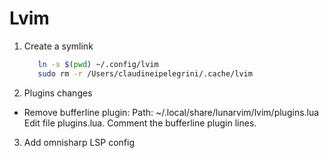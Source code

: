 # Lvim


1. Create a symlink
   ```bash
      ln -s $(pwd) ~/.config/lvim
      sudo rm -r /Users/claudineipelegrini/.cache/lvim
   ```


2. Plugins changes

* Remove bufferline plugin:
Path: ~/.local/share/lunarvim/lvim/plugins.lua
Edit file plugins.lua. Comment the bufferline plugin lines.


3. Add omnisharp LSP config
